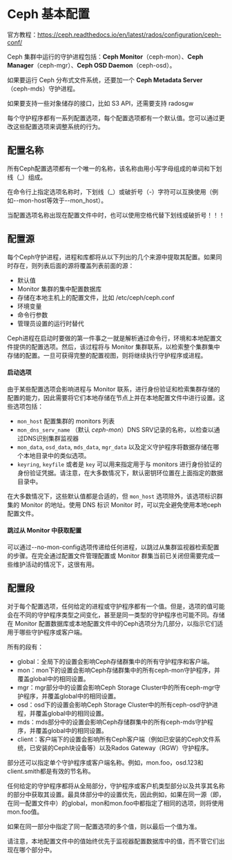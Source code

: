 # Ceph 基本配置

官方教程：https://ceph.readthedocs.io/en/latest/rados/configuration/ceph-conf/

Ceph 集群中运行的守护进程包括：**Ceph Monitor**（ceph-mon）、**Ceph Manager**（ceph-mgr）、**Ceph OSD Daemon**（ceph-osd）。

如果要运行 Ceph 分布式文件系统，还要加一个 **Ceph Metadata Server**（ceph-mds）守护进程。

如果要支持一些对象储存的接口，比如 S3 API，还需要支持 radosgw

每个守护程序都有一系列配置选项，每个配置选项都有一个默认值。您可以通过更改这些配置选项来调整系统的行为。



## 配置名称

所有Ceph配置选项都有一个唯一的名称，该名称由用小写字母组成的单词和下划线（_）组成。

在命令行上指定选项名称时，下划线（_）或破折号（-）字符可以互换使用（例如--mon-host等效于--mon_host）。

当配置选项名称出现在配置文件中时，也可以使用空格代替下划线或破折号！！！



## 配置源

每个Ceph守护进程，进程和库都将从以下列出的几个来源中提取其配置。如果同时存在，则列表后面的源将覆盖列表前面的源：

- 默认值
- Monitor 集群的集中配置数据库
- 存储在本地主机上的配置文件，比如 /etc/ceph/ceph.conf
- 环境变量
- 命令行参数
- 管理员设置的运行时替代

Ceph进程在启动时要做的第一件事之一就是解析通过命令行，环境和本地配置文件提供的配置选项。然后，该过程将与 Monitor 集群联系，以检索整个集群集中存储的配置。一旦可获得完整的配置视图，则将继续执行守护程序或进程。



#### 启动选项

由于某些配置选项会影响进程与 Monitor 联系，进行身份验证和检索集群存储的配置的能力，因此需要将它们本地存储在节点上并在本地配置文件中进行设置。这些选项包括：

- `mon_host` 配置集群的 monitors 列表
- `mon_dns_serv_name` （默认 *ceph-mon*）DNS SRV记录的名称，以检查以通过DNS识别集群监视器
- `mon_data`, `osd_data`, `mds_data`, `mgr_data` 以及定义守护程序将数据存储在哪个本地目录中的类似选项。
- `keyring`, `keyfile` 或者是 `key` 可以用来指定用于与 monitors 进行身份验证的身份验证凭据。请注意，在大多数情况下，默认密钥环位置在上面指定的数据目录中。

在大多数情况下，这些默认值都是合适的，但 `mon_host` 选项除外，该选项标识群集的 Monitor 的地址。使用 DNS 标识 Monitor 时，可以完全避免使用本地ceph配置文件。



#### 跳过从 Monitor 中获取配置

可以通过--no-mon-config选项传递给任何进程，以跳过从集群监视器检索配置的步骤。在完全通过配置文件管理配置或 Monitor 群集当前已关闭但需要完成一些维护活动的情况下，这很有用。



## 配置段

对于每个配置选项，任何给定的进程或守护程序都有一个值。但是，选项的值可能会在不同的守护程序类型之间变化，甚至是同一类型的守护程序也可能不同。存储在 Monitor 配置数据库或本地配置文件中的Ceph选项分为几部分，以指示它们适用于哪些守护程序或客户端。

所有的段有：

- global：全局下的设置会影响Ceph存储群集中的所有守护程序和客户端。
- mon：mon下的设置会影响Ceph存储群集中的所有ceph-mon守护程序，并覆盖global中的相同设置。
- mgr：mgr部分中的设置会影响Ceph Storage Cluster中的所有ceph-mgr守护程序，并覆盖global中的相同设置。
- osd：osd下的设置会影响Ceph Storage Cluster中的所有ceph-osd守护进程，并覆盖global中的相同设置。
- mds：mds部分中的设置会影响Ceph存储群集中的所有ceph-mds守护程序，并覆盖global中的相同设置。
- client：客户端下的设置会影响所有Ceph客户端（例如已安装的Ceph文件系统，已安装的Ceph块设备等）以及Rados Gateway（RGW）守护程序。

部分还可以指定单个守护程序或客户端名称。例如，mon.foo，osd.123和client.smith都是有效的节名称。

任何给定的守护程序都将从全局部分，守护程序或客户机类型部分以及共享其名称的部分中获取其设置。最具体部分中的设置优先，因此例如，如果在同一源（即，在同一配置文件中）的global，mon和mon.foo中都指定了相同的选项，则将使用mon.foo值。

如果在同一部分中指定了同一配置选项的多个值，则以最后一个值为准。

请注意，本地配置文件中的值始终优先于监视器配置数据库中的值，而不管它们出现在哪个部分中。















